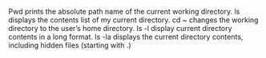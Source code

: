 Pwd prints the absolute path name of the current working directory.
ls displays the contents list of my current directory.
cd ~ changes the working directory to the user’s home directory.
ls -l display current directory contents in a long format.
ls -la displays the current directory contents, including hidden files (starting with .)
